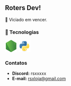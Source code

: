 ## Roters Dev!

🚀 Viciado em vencer.

### 🔧 Tecnologias
<p align="left">
  <img src="https://raw.githubusercontent.com/devicons/devicon/master/icons/nodejs/nodejs-original.svg" alt="Node.js" width="40" height="40"/>
  <img src="https://raw.githubusercontent.com/devicons/devicon/master/icons/python/python-original.svg" alt="Python" width="40" height="40"/>
</p>

###  Contatos
- **Discord:** rsxxxxx  
- **E-mail:** rsxloja@gmail.com
